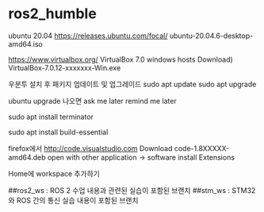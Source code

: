 # ros2_humble

ubuntu 20.04
https://releases.ubuntu.com/focal/
	ubuntu-20.04.6-desktop-amd64.iso

https://www.virtualbox.org/
VirtualBox 7.0
windows hosts
Download) VirtualBox-7.0.12-xxxxxxx-Win.exe

우분투 설치 후 패키지 업데이트 및 업그레이드
sudo apt update
sudo apt upgrade

ubuntu upgrade 나오면 
ask me later
remind me later

sudo apt install terminator

sudo apt install build-essential

firefox에서
http://code.visualstudio.com
Download
code-1.8XXXXX-amd64.deb
open with other application -> software install
Extensions

Home에 workspace 추가하기


##ros2_ws : ROS 2 수업 내용과 관련된 실습이 포함된 브랜치
##stm_ws : STM32와 ROS 간의 통신 실습 내용이 포함된 브랜치
